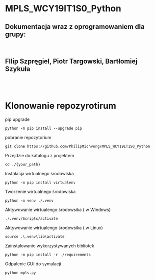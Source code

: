 # MPLS_WCY19IT1S0_Python

## Dokumentacja wraz z oprogramowaniem dla grupy:

</br>

## **FIlip Szpręgiel**, **Piotr Targowski**, **Bartłomiej Szykuła**

</br>
</br>

# Klonowanie repozyrotirum

pip upgrade

    python -m pip install --upgrade pip

pobranie repozytorium

    git clone https://github.com/PhilipMichvong/MPLS_WCY19IT1S0_Python

Przejdzie do katalogu z projektem

    cd ./{your_path}

Instalacja wirtualnego środowiska

    python -m pip install virtualenv

Tworzenie wirtualnego środowiska

    python -m venv ./.venv

Aktywowanie wirtualengo środowsika ( w Windows)

    ./.venv/Scripts/activate

Aktywowanie wirtualengo środowsika ( w Linux)

    source .\.venv\lib\activate

Zainstalowanie wykorzystywanych bibliotek

    python -m pip install -r ./requirements

Odpalenie GUI do symulacji

    python mpls.py

